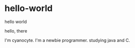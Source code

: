 # hello-world
hello world

hello, there

I'm cyanocyte.
I'm a newbie programmer.
studying java and C.
